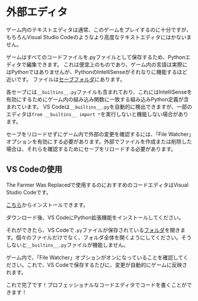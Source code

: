 # 外部エディタ
ゲーム内のテキストエディタは通常、このゲームをプレイするのに十分ですが、もちろんVisual Studio Codeのようなより高度なテキストエディタにはかないません。

ゲームはすべてのコードファイルを.pyファイルとして保存するため、Pythonエディタで編集できます。
これは便宜上のものであり、ゲーム内の言語は実際にはPythonではありませんが、PythonのIntelliSenseがそれなりに機能するほど近いです。
ファイルは[セーブフォルダ](persistent_data_path/Saves)にあります。

各セーブには`__builtins__.py`ファイルも含まれており、これにはIntelliSenseを有効にするためにゲーム内の組み込み関数に一致する組み込みPython定義が含まれています。
VS Codeは`__builtins__.py`を自動的に検出できますが、一部のエディタは`from __builtins__ import *`を実行しないと機能しない場合があります。

セーブをリロードせずにゲーム内で外部の変更を確認するには、「File Watcher」オプションを有効にする必要があります。外部でファイルを作成または削除した場合は、それらを確認するためにセーブをリロードする必要があります。

## VS Codeの使用
The Farmer Was Replacedで使用するのにおすすめのコードエディタはVisual Studio Codeです。

[こちら](https://code.visualstudio.com/download)からインストールできます。

ダウンロード後、VS CodeにPython拡張機能をインストールしてください。

それができたら、VS Codeで`.py`ファイルが保存されている[フォルダ](persistent_data_path/Saves)を開きます。個々のファイルだけでなく、フォルダ全体を開くようにしてください。そうしないと`__builtins__.py`ファイルが機能しません。

ゲーム内で、「File Watcher」オプションがオンになっていることを確認してください。これで、VS Codeで保存するたびに、変更が自動的にゲームに反映されます。

これで完了です！プロフェッショナルなコードエディタでコードを書くことができます！